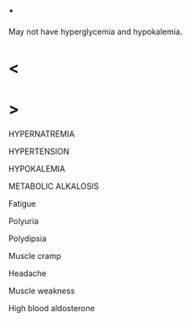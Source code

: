 # .

May not have hyperglycemia and hypokalemia.

# <

# >

HYPERNATREMIA

HYPERTENSION

HYPOKALEMIA

METABOLIC ALKALOSIS

Fatigue

Polyuria

Polydipsia

Muscle cramp

Headache

Muscle weakness

High blood aldosterone
